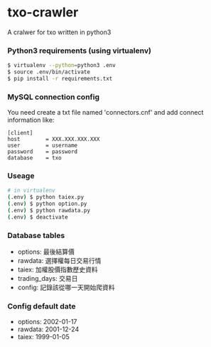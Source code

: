 # txo-crawler

A cralwer for txo written in python3

### Python3 requirements (using virtualenv)
```bash
$ virtualenv --python=python3 .env
$ source .env/bin/activate
$ pip install -r requirements.txt
```

### MySQL connection config
You need create a txt file named 'connectors.cnf' and add connect information like:
```
[client]
host        = XXX.XXX.XXX.XXX
user        = username
password    = password
database    = txo
```

### Useage
```bash
# in virtualenv
(.env) $ python taiex.py
(.env) $ python option.py
(.env) $ python rawdata.py
(.env) $ deactivate
```

### Database tables
* options: 最後結算價
* rawdata: 選擇權每日交易行情
* taiex: 加權股價指數歷史資料
* trading_days: 交易日
* config: 記錄該從哪一天開始爬資料

### Config default date
* options: 2002-01-17
* rawdata: 2001-12-24
* taiex: 1999-01-05
